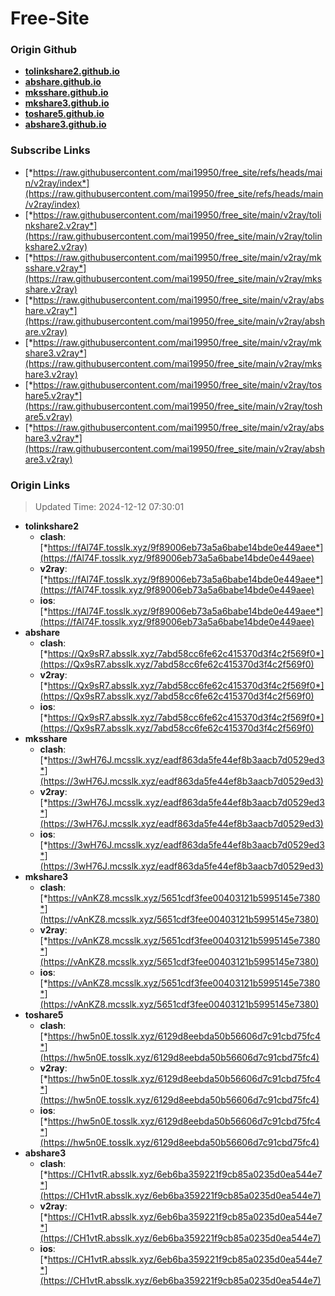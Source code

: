 # Free-Site

### Origin Github

- [**tolinkshare2.github.io**](https://github.com/tolinkshare2/tolinkshare2.github.io)
- [**abshare.github.io**](https://github.com/abshare/abshare.github.io)
- [**mksshare.github.io**](https://github.com/mksshare/mksshare.github.io)
- [**mkshare3.github.io**](https://github.com/mkshare3/mkshare3.github.io)
- [**toshare5.github.io**](https://github.com/toshare5/toshare5.github.io)
- [**abshare3.github.io**](https://github.com/abshare3/abshare3.github.io)

### Subscribe Links

- [*https://raw.githubusercontent.com/mai19950/free_site/refs/heads/main/v2ray/index*](https://raw.githubusercontent.com/mai19950/free_site/refs/heads/main/v2ray/index)
- [*https://raw.githubusercontent.com/mai19950/free_site/main/v2ray/tolinkshare2.v2ray*](https://raw.githubusercontent.com/mai19950/free_site/main/v2ray/tolinkshare2.v2ray)
- [*https://raw.githubusercontent.com/mai19950/free_site/main/v2ray/mksshare.v2ray*](https://raw.githubusercontent.com/mai19950/free_site/main/v2ray/mksshare.v2ray)
- [*https://raw.githubusercontent.com/mai19950/free_site/main/v2ray/abshare.v2ray*](https://raw.githubusercontent.com/mai19950/free_site/main/v2ray/abshare.v2ray)
- [*https://raw.githubusercontent.com/mai19950/free_site/main/v2ray/mkshare3.v2ray*](https://raw.githubusercontent.com/mai19950/free_site/main/v2ray/mkshare3.v2ray)
- [*https://raw.githubusercontent.com/mai19950/free_site/main/v2ray/toshare5.v2ray*](https://raw.githubusercontent.com/mai19950/free_site/main/v2ray/toshare5.v2ray)
- [*https://raw.githubusercontent.com/mai19950/free_site/main/v2ray/abshare3.v2ray*](https://raw.githubusercontent.com/mai19950/free_site/main/v2ray/abshare3.v2ray)

### Origin Links

> Updated Time: 2024-12-12 07:30:01

- **tolinkshare2**
  - **clash**: [*https://fAl74F.tosslk.xyz/9f89006eb73a5a6babe14bde0e449aee*](https://fAl74F.tosslk.xyz/9f89006eb73a5a6babe14bde0e449aee)
  - **v2ray**: [*https://fAl74F.tosslk.xyz/9f89006eb73a5a6babe14bde0e449aee*](https://fAl74F.tosslk.xyz/9f89006eb73a5a6babe14bde0e449aee)
  - **ios**: [*https://fAl74F.tosslk.xyz/9f89006eb73a5a6babe14bde0e449aee*](https://fAl74F.tosslk.xyz/9f89006eb73a5a6babe14bde0e449aee)
- **abshare**
  - **clash**: [*https://Qx9sR7.absslk.xyz/7abd58cc6fe62c415370d3f4c2f569f0*](https://Qx9sR7.absslk.xyz/7abd58cc6fe62c415370d3f4c2f569f0)
  - **v2ray**: [*https://Qx9sR7.absslk.xyz/7abd58cc6fe62c415370d3f4c2f569f0*](https://Qx9sR7.absslk.xyz/7abd58cc6fe62c415370d3f4c2f569f0)
  - **ios**: [*https://Qx9sR7.absslk.xyz/7abd58cc6fe62c415370d3f4c2f569f0*](https://Qx9sR7.absslk.xyz/7abd58cc6fe62c415370d3f4c2f569f0)
- **mksshare**
  - **clash**: [*https://3wH76J.mcsslk.xyz/eadf863da5fe44ef8b3aacb7d0529ed3*](https://3wH76J.mcsslk.xyz/eadf863da5fe44ef8b3aacb7d0529ed3)
  - **v2ray**: [*https://3wH76J.mcsslk.xyz/eadf863da5fe44ef8b3aacb7d0529ed3*](https://3wH76J.mcsslk.xyz/eadf863da5fe44ef8b3aacb7d0529ed3)
  - **ios**: [*https://3wH76J.mcsslk.xyz/eadf863da5fe44ef8b3aacb7d0529ed3*](https://3wH76J.mcsslk.xyz/eadf863da5fe44ef8b3aacb7d0529ed3)
- **mkshare3**
  - **clash**: [*https://vAnKZ8.mcsslk.xyz/5651cdf3fee00403121b5995145e7380*](https://vAnKZ8.mcsslk.xyz/5651cdf3fee00403121b5995145e7380)
  - **v2ray**: [*https://vAnKZ8.mcsslk.xyz/5651cdf3fee00403121b5995145e7380*](https://vAnKZ8.mcsslk.xyz/5651cdf3fee00403121b5995145e7380)
  - **ios**: [*https://vAnKZ8.mcsslk.xyz/5651cdf3fee00403121b5995145e7380*](https://vAnKZ8.mcsslk.xyz/5651cdf3fee00403121b5995145e7380)
- **toshare5**
  - **clash**: [*https://hw5n0E.tosslk.xyz/6129d8eebda50b56606d7c91cbd75fc4*](https://hw5n0E.tosslk.xyz/6129d8eebda50b56606d7c91cbd75fc4)
  - **v2ray**: [*https://hw5n0E.tosslk.xyz/6129d8eebda50b56606d7c91cbd75fc4*](https://hw5n0E.tosslk.xyz/6129d8eebda50b56606d7c91cbd75fc4)
  - **ios**: [*https://hw5n0E.tosslk.xyz/6129d8eebda50b56606d7c91cbd75fc4*](https://hw5n0E.tosslk.xyz/6129d8eebda50b56606d7c91cbd75fc4)
- **abshare3**
  - **clash**: [*https://CH1vtR.absslk.xyz/6eb6ba359221f9cb85a0235d0ea544e7*](https://CH1vtR.absslk.xyz/6eb6ba359221f9cb85a0235d0ea544e7)
  - **v2ray**: [*https://CH1vtR.absslk.xyz/6eb6ba359221f9cb85a0235d0ea544e7*](https://CH1vtR.absslk.xyz/6eb6ba359221f9cb85a0235d0ea544e7)
  - **ios**: [*https://CH1vtR.absslk.xyz/6eb6ba359221f9cb85a0235d0ea544e7*](https://CH1vtR.absslk.xyz/6eb6ba359221f9cb85a0235d0ea544e7)
